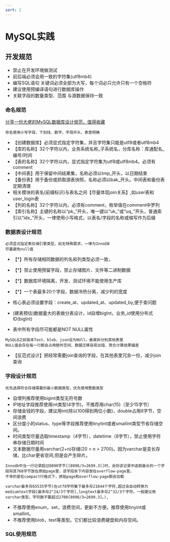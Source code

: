 ```yaml
---
sort: 2
---
```


# MySQL实践


## 开发规范

* 禁止在开发环境做测试
* 前后端必须会用一致的字符集(utf8mb4)
* 编写SQL语句 关键词必须全部为大写，每个词必只允许只有一个空格符
* 建议使用预编译语句进行数据库操作
* 关联字段的数量类型、范围 与源数据保持一致

### 命名规范
[分享一份大佬的MySQL数据库设计规范，值得收藏](https://zhuanlan.zhihu.com/p/165940906)

```danger
命名使用小写字母、下划线、数字，字母开头，表意明确
```

* 【创建数据库】必须显式指定字符集，并且字符集只能是utf8或者utf8mb4
* 【库的名称】32个字符以内，业务系统名称_子系统名，分库名称：库通配名_编号/时间
* 【表的名称】32个字符以内，显式指定字符集为utf8或utf8mb4。必须有comment
* 【中间表】用于保留中间结果集，名称必须以tmp_开头，以日期结束
* 【备份表】用于备份或抓取源表快照，名称必须以bak_开头。中间表和备份表定期清理
* 相关模块的表名(前缀标识)与表名之间【尽量体现join关系】,如user表和user_login表
* 【列的名称】32个字符以内，必须有comment，枚举值在comment中罗列
* 【索引名称】主键的名称以“pk_”开头，唯一键以“uk_”或“uq_”开头，普通索引以“idx_”开头，一律使用小写格式，以表名/字段的名称或缩写作为后缀

### 数据表设计规范

```danger
必须显式指定表存储引擎类型，如无特殊需求，一律为InnoDB
尽量避免null值
```

* 【*】所有存储相同数据的列名和列类型必须一致，
* 【*】禁止使用预留字段，禁止存储图片、文件等二进制数据
* 【*】数据库环境隔离，开发、测试环境不能使用生产库
* 【*】一个表最多20个字段，数据冷热分离，减少列的宽度

* 核心表必须设置字段：create_at、updated_at、updated_by,便于查问题
* (建表预估)数据量大的表做分表设计，id自增bigInt，业务_id使用分布式ID(bigInt)
* 表中所有字段尽可能都是NOT NULL属性
```
MySQL8之前版本Text、blob、json设为NUll，垂直拆分到其他表里
NULL值会存在每一行都会占用额外空间、数据迁移容易出错、聚合计算结果偏差
```

* 【反范式设计】把经常需要join查询的字段，在其他表里冗余一份，减少join查询

### 字段设计规范

```danger
优先选择符合存储需要的最小数据类型，优先使用整数类型
```

* 自增列推荐使用bigint类型无符号数
* IP地址字段推荐使用int类型(4字节)，不推荐用char(15)（至少15字节）
* 存储金钱的字段，建议用int(除以100得到两位小数)，double占用8字节，空间浪费
* 区分度小的status、type等字段推荐使用tinytint或者smallint类型节省存储空间。
* 时间类型尽量选取timestamp（4字节），datetime（8字节），禁止使用字符串存储日期时间
* 文本数据尽量用varchar(2+n)存储(20 < n > 2700)。因为varchar是变长存储，比char更省空间,但是会产生碎片。

```
Innodb中当一行记录超过8098字节[[8098/3=2699.3]]时，会将该记录中选取最长的一个字段将其768字节放在原始page里，该字段余下内容放在overflow-page里。
不幸的是在compact行格式下，原始page和overflow-page都会加载

varchar最多存65535字节(在utf8字符集下最多存21844个字符,超过会自动转换为mediumtext字段[最多存2^24/3个字符],longtext最多存2^32/3个字符。一般建议用varchar类型，字符数不要超过2700[8098/3=2699.3]。),
```

* 不推荐使用enum，set，浪费空间，更新不方便。推荐使用tinyint或smallint。
* 不推荐使用blob，text等类型。它们都比较浪费硬盘和内存空间。

### SQL使用规范